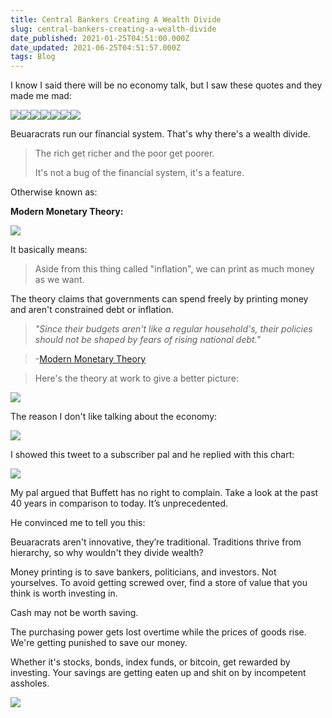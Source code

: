 ```yaml
---
title: Central Bankers Creating A Wealth Divide
slug: central-bankers-creating-a-wealth-divide
date_published: 2021-01-25T04:51:00.000Z
date_updated: 2021-06-25T04:51:57.000Z
tags: Blog
---
```


I know I said there will be no economy talk, but I saw these quotes and they made me mad:

![](https://mcusercontent.com/13d6f824588a2db77eb01adbf/images/28800d66-ac56-42c8-b071-4d94f3ce1572.jpeg)![](https://mcusercontent.com/13d6f824588a2db77eb01adbf/images/b8402900-0f26-44b4-a7b5-6f4a0d918491.jpeg)![](https://mcusercontent.com/13d6f824588a2db77eb01adbf/images/a0c8ae1c-7b79-47c1-af87-c607b00dae06.jpeg)![](https://mcusercontent.com/13d6f824588a2db77eb01adbf/images/fe1fc514-88e3-43b4-8aba-8a0fd96f11f0.jpeg)![](https://mcusercontent.com/13d6f824588a2db77eb01adbf/images/79d86db2-616f-4bf0-9e47-9452e1b5b0af.jpeg)![](https://mcusercontent.com/13d6f824588a2db77eb01adbf/images/5e69dab5-461a-4497-b1fc-09965c9da39e.jpeg)![](https://mcusercontent.com/13d6f824588a2db77eb01adbf/images/8c83e200-8e17-4434-9480-8b7c1d753ae6.jpeg)

Beuaracrats run our financial system. That's why there's a wealth divide.

> The rich get richer and the poor get poorer.
> 
> It's not a bug of the financial system, it's a feature.

Otherwise known as:

**Modern Monetary Theory:**

![](https://mcusercontent.com/13d6f824588a2db77eb01adbf/images/3f6c692c-5089-415d-b039-342b98b1ca97.gif)

It basically means:

> Aside from this thing called "inflation", we can print as much money as we want.

The theory claims that governments can spend freely by printing money and aren't constrained debt or inflation.

> *"Since their budgets aren't like a regular household's, their policies should not be shaped by fears of rising national debt."*

> -[Modern Monetary Theory](https://www.investopedia.com/modern-monetary-theory-mmt-4588060)

> Here's the theory at work to give a better picture:

![](https://mcusercontent.com/13d6f824588a2db77eb01adbf/images/be52b6b6-93b2-423b-85bb-3d00deafafd8.png)

The reason I don't like talking about the economy:

![](https://mcusercontent.com/13d6f824588a2db77eb01adbf/images/7e43e75d-4b4f-4a7e-9393-9e58f9212d3e.png)

I showed this tweet to a subscriber pal and he replied with this chart:

![](https://mcusercontent.com/13d6f824588a2db77eb01adbf/images/120868f9-283a-4520-89c5-10bee0ae6969.jpg)

My pal argued that Buffett has no right to complain. Take a look at the past 40 years in comparison to today. It’s unprecedented. 

He convinced me to tell you this:

Beuaracrats aren't innovative, they’re traditional. Traditions thrive from hierarchy, so why wouldn't they divide wealth?

Money printing is to save bankers, politicians, and investors. Not yourselves. To avoid getting screwed over, find a store of value that you think is worth investing in. 

Cash may not be worth saving.

The purchasing power gets lost overtime while the prices of goods rise. We're getting punished to save our money. 

Whether it's stocks, bonds, index funds, or bitcoin, get rewarded by investing. Your savings are getting eaten up and shit on by incompetent assholes.

![](https://mcusercontent.com/13d6f824588a2db77eb01adbf/images/177561bf-07c4-45be-a506-855d854e0ee6.png)
